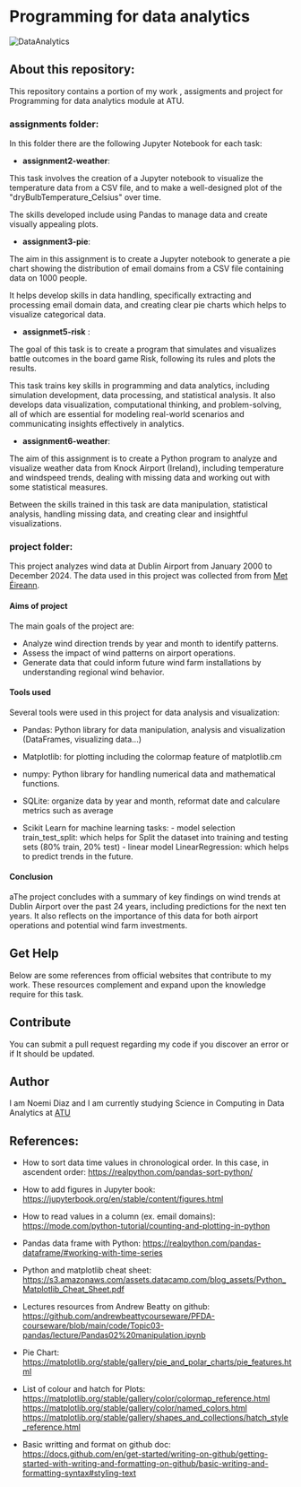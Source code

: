 # Programming for data analytics


![DataAnalytics](https://media.istockphoto.com/id/913219882/photo/financial-graph-on-technology-abstract-background.jpg?s=612x612&w=0&k=20&c=0P0vbPiPsHOH_uzZEzL6CmpZwIDIArtNj_PsQVwxkEM=)



## About this repository:


This repository contains a portion of my work , assigments and project for Programming for data analytics module at ATU.

### assignments folder:

In this folder there are the following Jupyter Notebook for each task:

- **assignment2-weather**:

This task involves the creation of a Jupyter notebook to visualize the temperature data from a CSV file, and to make a well-designed plot of the "dryBulbTemperature_Celsius" over time.

The skills developed include using Pandas to manage data and create visually appealing plots.

- **assignment3-pie**:

The aim in this assignment is to create a Jupyter notebook to generate a pie chart showing the distribution of email domains from a CSV file containing data on 1000 people.

It helps develop skills in data handling, specifically extracting and processing email domain data, and creating clear pie charts which helps to visualize categorical data.

- **assignmet5-risk** :

The goal of this task is to create a program that simulates and visualizes battle outcomes in the board game Risk, following its rules and plots the results.

This task trains key skills in programming and data analytics, including simulation development, data processing, and statistical analysis. It also develops data visualization, computational thinking, and problem-solving, all of which are essential for modeling real-world scenarios and communicating insights effectively in analytics.

- **assignment6-weather**: 

The aim of this assignment is to create a Python program to analyze and visualize weather data from Knock Airport (Ireland), including temperature and windspeed trends, dealing with missing data and working out with some statistical measures.

Between the skills trained in this task are data manipulation, statistical analysis, handling missing data, and creating clear and insightful visualizations.


### project folder: 

This project analyzes wind data at Dublin Airport from January 2000 to December 2024. The data used in this project was collected from from [Met Éireann](https://www.met.ie/climate/available-data/historical-data).

#### Aims of project

The main goals of the project are:

- Analyze wind direction trends by year and month to identify patterns.
- Assess the impact of wind patterns on airport operations.
- Generate data that could inform future wind farm installations by understanding regional wind behavior.

#### Tools used

Several tools were used in this project for data analysis and visualization:

- Pandas: Python library for data manipulation, analysis and visualization (DataFrames, visualizing data...)

- Matplotlib: for plotting including the colormap feature of matplotlib.cm 

- numpy: Python library for handling numerical data and mathematical functions.

- SQLite: organize data by year and month, reformat date and calculare metrics such as average

- Scikit Learn for machine learning tasks: 
        - model selection train_test_split: which helps for Split the dataset into training and testing sets (80% train, 20% test)
        - linear model LinearRegression: which helps to predict trends in the future.

#### Conclusion
aThe project concludes with a summary of key findings on wind trends at Dublin Airport over the past 24 years, including predictions for the next ten years. It also reflects on the importance of this data for both airport operations and potential wind farm investments.


## Get Help

Below are some references from official websites that contribute to my work. These resources complement and expand upon the knowledge require for this task.

## Contribute

You can submit a pull request regarding my code if you discover an error or if It should be updated.

## Author

I am Noemi Diaz and I am currently studying Science in Computing in Data Analytics at [ATU](https://www.atu.ie/)

## References:

- How to sort data time values in chronological order. In this case, in ascendent order:
https://realpython.com/pandas-sort-python/

- How to add figures in Jupyter book:
https://jupyterbook.org/en/stable/content/figures.html

- How to read values in a column (ex. email domains):
https://mode.com/python-tutorial/counting-and-plotting-in-python

- Pandas data frame with Python: 
https://realpython.com/pandas-dataframe/#working-with-time-series

- Python and matplotlib cheat sheet: 
https://s3.amazonaws.com/assets.datacamp.com/blog_assets/Python_Matplotlib_Cheat_Sheet.pdf

- Lectures resources from Andrew Beatty on github:
https://github.com/andrewbeattycourseware/PFDA-courseware/blob/main/code/Topic03-pandas/lecture/Pandas02%20manipulation.ipynb

- Pie Chart:
https://matplotlib.org/stable/gallery/pie_and_polar_charts/pie_features.html

- List of colour and hatch for Plots:
https://matplotlib.org/stable/gallery/color/colormap_reference.html
https://matplotlib.org/stable/gallery/color/named_colors.html
https://matplotlib.org/stable/gallery/shapes_and_collections/hatch_style_reference.html

- Basic writting and format on github doc: 
https://docs.github.com/en/get-started/writing-on-github/getting-started-with-writing-and-formatting-on-github/basic-writing-and-formatting-syntax#styling-text
